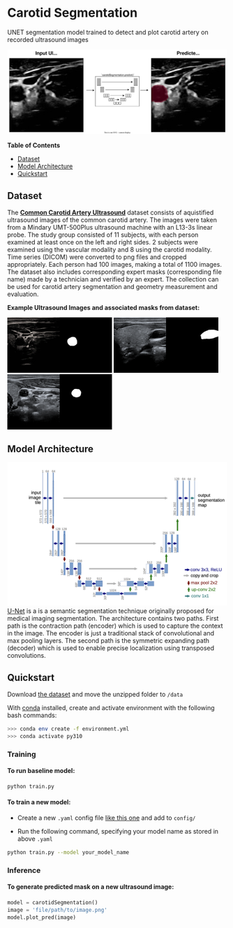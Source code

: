 # Carotid Segmentation

UNET segmentation model trained to detect and plot carotid artery on recorded ultrasound images

![CA Segmentation](./imgs/carotid_pred.drawio.svg)


**Table of Contents**

- [Dataset](#dataset)
- [Model Architecture](#model-architecture)
- [Quickstart](#quickstart)



## Dataset
The **[Common Carotid Artery Ultrasound](https://data.mendeley.com/datasets/d4xt63mgjm/1)** dataset consists of aquistified ultrasound images of the common carotid artery. The images were taken from a Mindary UMT-500Plus ultrasound machine with an L13-3s linear probe. The study group consisted of 11 subjects, with each person examined at least once on the left and right sides. 2 subjects were examined using the vascular modality and 8 using the carotid modality. Time series (DICOM) were converted to png files and cropped appropriately. Each person had 100 images, making a total of 1100 images. The dataset also includes corresponding expert masks (corresponding file name) made by a technician and verified by an expert. The collection can be used for carotid artery segmentation and geometry measurement and evaluation. 

**Example Ultrasound Images and associated masks from dataset:**

<img src="./imgs/example_US_image.png" alt="Ultrasound Image" width="120"/><img src="./imgs/example_mask.png" alt="Ultrasound Image" width="120"/> <img src="./imgs/example_US_image2.png" alt="Ultrasound Image" width="120"/><img src="./imgs/example_mask2.png" alt="Ultrasound Image" width="120"/> <img src="./imgs/example_US_image3.png" alt="Ultrasound Image" width="120"/><img src="./imgs/example_mask3.png" alt="Ultrasound Image" width="120"/>

## Model Architecture
![U-Net Architecture](imgs/unet.png)
[U-Net](https://arxiv.org/abs/1505.04597) is a is a semantic segmentation technique originally proposed for medical imaging segmentation. The architecture contains two paths. First path is the contraction path (encoder) which is used to capture the context in the image. The encoder is just a traditional stack of convolutional and max pooling layers. The second path is the symmetric expanding path (decoder) which is used to enable precise localization using transposed convolutions.


## Quickstart
Download [the dataset](https://data.mendeley.com/datasets/d4xt63mgjm/1) and move the unzipped folder to `/data`


With [conda](https://docs.conda.io/en/main/miniconda.html) installed, create and activate environment with the following bash commands:
```bash
>>> conda env create -f environment.yml
>>> conda activate py310
```

### Training
#### To run baseline model:
```bash
python train.py
```

#### To train a new model:
- Create a new `.yaml` config file [like this one](./src/config/unet_1.yaml) and add to `config/`

- Run the following command, specifying your model name as stored in above `.yaml` 
```bash
python train.py --model your_model_name
```

### Inference
#### To generate predicted mask on a new ultrasound image:
```python
model = carotidSegmentation()
image = 'file/path/to/image.png'
model.plot_pred(image)
```